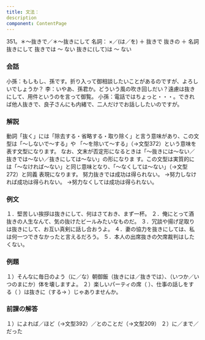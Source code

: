 ```yaml
---
title: 文法：
description
component: ContentPage
---
```



351。＊～抜きで／＊～抜きにして
名詞： ×／(は／を) ＋ 抜きで
抜きの ＋ 名詞
抜きにして
抜きでは ～ ない
抜きに(して)は ～ ない
### 会話
小孫：もしもし、孫です。折り入って御相談したいことがあるのですが、よろしいでしょうか？
李：いやあ、孫君か。どういう風の吹き回しだい？遠慮は抜きにして、用件というのを言って御覧。
小孫：電話ではちょっと・・・。できれば他人抜きで、良子さんにも内緒で、二人だけでお話ししたいのですが。
### 解説
動詞「抜く」には「除去する・省略する・取り除く」と言う意味があり、この文型は「～しないで～する」や 「～を除いて～する」（→文型372）という意味を表す文型になります。
なお、文末が否定形になるときは「～抜きには～ない／抜きでは～ない／抜きにしては～ない」の形になりま す。この文型は実質的には「～なければ～ない」と同じ意味となり、「～なくしては～ない」（→文型272）と同義 表現になります。
努力抜きでは成功は得られない。
→努力しなければ成功は得られない。
→努力なくしては成功は得られない。
### 例文
１．堅苦しい挨拶は抜きにして、何はさておき、まず一杯。
２．俺にとって酒抜きの人生なんて、気の抜けたビールみたいなものだ。
３．冗談や揚げ足取りは抜きにして、お互い真剣に話し合おうよ。
４．妻の協力を抜きにしては、私は何一つできなかったと言えるだろう。
５．本人の出席抜きの欠席裁判はしたくない。
### 例題
１）そんなに毎日のよう（に／な）朝御飯（抜きには／抜きでは）、（いつか／いつのまにか）体を壊しますよ。
２）楽しいパーティの席（ ）、仕事の話しをする（ ）は抜きに（する→ ）じゃありませんか。
### 前課の解答
１）によれば／ほど（→文型392）／とのことだ（→文型209）
２）に／まで／だった
